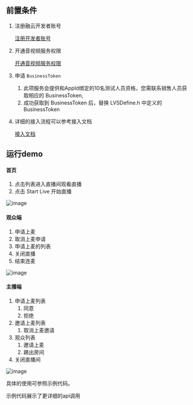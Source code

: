## 前置条件

1. 注册融云开发者账号 

   [注册开发者账号](https://www.rongcloud.cn/)

2. 开通音视频服务权限 

   [开通音视频服务权限](https://doc.rongcloud.cn/livevideoroom/IOS/1.X/guides/rtc-service)

3. 申请  `BusinessToken`
   1. 此项服务会提供和AppId绑定的10名测试人员资格，您需联系销售人员获取相应的 BusinessToken, 
   2. 成功获取到 BusinessToken 后，替换 LVSDefine.h 中定义的 BusinessToken

4. 详细的接入流程可以参考接入文档 

   [接入文档](https://doc.rongcloud.cn/livevideoroom/IOS/1.X/guides/intro) 

## 运行demo

#### 首页

1. 点击列表进入直播间观看直播
2. 点击 Start Live 开始直播

![image](https://github.com/rongcloud/rongcloud-livevideo-ios-quickdemo/blob/master/img/IMG_0001.PNG)

#### 观众端

1. 申请上麦
2. 取消上麦申请
3. 申请上麦的列表
4. 关闭直播
5. 结束连麦

![image](https://github.com/rongcloud/rongcloud-livevideo-ios-quickdemo/blob/master/img/IMG_0006.PNG)

#### 主播端

1. 申请上麦列表
   1. 同意
   2. 拒绝
2. 邀请上麦列表
   1. 取消上麦邀请
3. 观众列表
   1. 邀请上麦
   2. 踢出房间
4. 关闭直播间

![image](https://github.com/rongcloud/rongcloud-livevideo-ios-quickdemo/blob/master/img/IMG_0004.PNG)



具体的使用可参照示例代码。

示例代码展示了更详细的api调用
